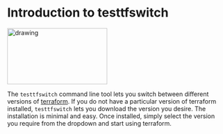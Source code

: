 # Introduction to testtfswitch

<img style="text-allign:center" src="https://s3.us-east-2.amazonaws.com/kepler-images/warrensbox/tfswitch/logo.png" alt="drawing" width="230" height="130"/>

The `testtfswitch` command line tool lets you switch between different versions of <a href="https://www.terraform.io/" target="_blank">terraform</a>.
If you do not have a particular version of terraform installed, `testtfswitch` lets you download the version you desire.
The installation is minimal and easy. 
Once installed, simply select the version you require from the dropdown and start using terraform. 

